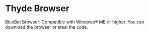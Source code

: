 # Thyde Browser
BlueBat Browser: 
Compatible with Windows® ME or higher. You can download the browser or steal the code.
